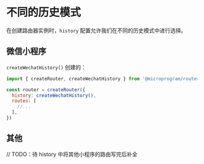 # 不同的历史模式

在创建路由器实例时，`history` 配置允许我们在不同的历史模式中进行选择。

## 微信小程序

`createWechatHistory()` 创建的：

```js
import { createRouter, createWechatHistory } from '@microprogram/router'

const router = createRouter({
  history: createWechatHistory(),
  routes: [
    //...
  ],
})
```

## 其他

// TODO：待 history 中将其他小程序的路由写完后补全
